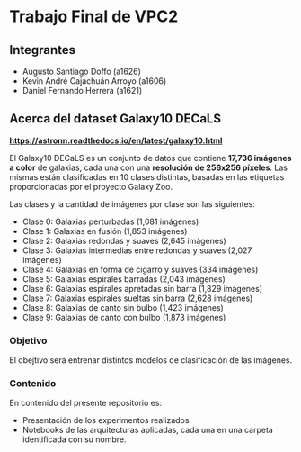 # Trabajo Final de VPC2

## Integrantes

- Augusto Santiago Doffo (a1626)
- Kevin André Cajachuán Arroyo (a1606)
- Daniel Fernando Herrera (a1621)

## Acerca del dataset Galaxy10 DECaLS

**https://astronn.readthedocs.io/en/latest/galaxy10.html**

El Galaxy10 DECaLS es un conjunto de datos que contiene **17,736 imágenes a color** de galaxias, cada una con una **resolución de 256x256 píxeles**.
Las mismas están clasificadas en 10 clases distintas, basadas en las etiquetas proporcionadas por el proyecto Galaxy Zoo.

Las clases y la cantidad de imágenes por clase son las siguientes:

- Clase 0: Galaxias perturbadas (1,081 imágenes)
- Clase 1: Galaxias en fusión (1,853 imágenes)
- Clase 2: Galaxias redondas y suaves (2,645 imágenes)
- Clase 3: Galaxias intermedias entre redondas y suaves (2,027 imágenes)
- Clase 4: Galaxias en forma de cigarro y suaves (334 imágenes)
- Clase 5: Galaxias espirales barradas (2,043 imágenes)
- Clase 6: Galaxias espirales apretadas sin barra (1,829 imágenes)
- Clase 7: Galaxias espirales sueltas sin barra (2,628 imágenes)
- Clase 8: Galaxias de canto sin bulbo (1,423 imágenes)
- Clase 9: Galaxias de canto con bulbo (1,873 imágenes)

### Objetivo
El obejtivo será entrenar distintos modelos de clasificación de las imágenes.

### Contenido
En contenido del presente repositorio es:
- Presentación de los experimentos realizados.
- Notebooks de las arquitecturas aplicadas, cada una en una carpeta identificada con su nombre.
